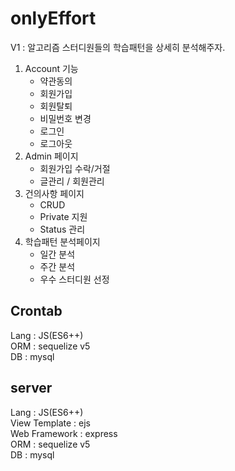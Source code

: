 # onlyEffort

V1 : 알고리즘 스터디원들의 학습패턴을 상세히 분석해주자.

1. Account 기능
   - 약관동의
   - 회원가입
   - 회원탈퇴
   - 비밀번호 변경
   - 로그인
   - 로그아웃
2. Admin 페이지
   - 회원가입 수락/거절
   - 글관리 / 회원관리
3. 건의사항 페이지
   - CRUD
   - Private 지원
   - Status 관리
4. 학습패턴 분석페이지
   - 일간 분석
   - 주간 분석
   - 우수 스터디원 선정

## Crontab 
Lang : JS(ES6++)  
ORM : sequelize v5  
DB : mysql  

## server

Lang : JS(ES6++)   
View Template : ejs  
Web Framework : express  
ORM : sequelize v5  
DB : mysql  